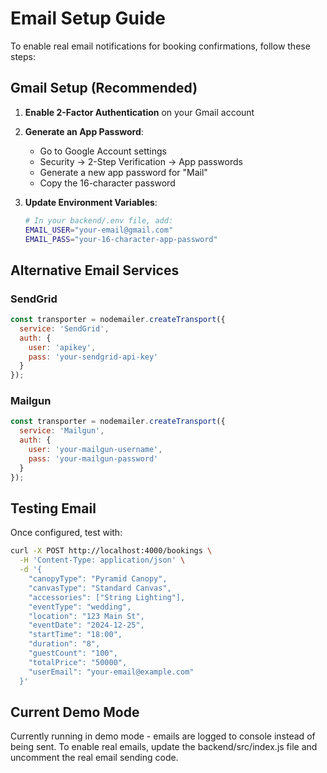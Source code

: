 # Email Setup Guide

To enable real email notifications for booking confirmations, follow these steps:

## Gmail Setup (Recommended)

1. **Enable 2-Factor Authentication** on your Gmail account
2. **Generate an App Password**:
   - Go to Google Account settings
   - Security → 2-Step Verification → App passwords
   - Generate a new app password for "Mail"
   - Copy the 16-character password

3. **Update Environment Variables**:
   ```bash
   # In your backend/.env file, add:
   EMAIL_USER="your-email@gmail.com"
   EMAIL_PASS="your-16-character-app-password"
   ```

## Alternative Email Services

### SendGrid
```javascript
const transporter = nodemailer.createTransport({
  service: 'SendGrid',
  auth: {
    user: 'apikey',
    pass: 'your-sendgrid-api-key'
  }
});
```

### Mailgun
```javascript
const transporter = nodemailer.createTransport({
  service: 'Mailgun',
  auth: {
    user: 'your-mailgun-username',
    pass: 'your-mailgun-password'
  }
});
```

## Testing Email

Once configured, test with:
```bash
curl -X POST http://localhost:4000/bookings \
  -H 'Content-Type: application/json' \
  -d '{
    "canopyType": "Pyramid Canopy",
    "canvasType": "Standard Canvas", 
    "accessories": ["String Lighting"],
    "eventType": "wedding",
    "location": "123 Main St",
    "eventDate": "2024-12-25",
    "startTime": "18:00",
    "duration": "8",
    "guestCount": "100",
    "totalPrice": "50000",
    "userEmail": "your-email@example.com"
  }'
```

## Current Demo Mode

Currently running in demo mode - emails are logged to console instead of being sent.
To enable real emails, update the backend/src/index.js file and uncomment the real email sending code.



